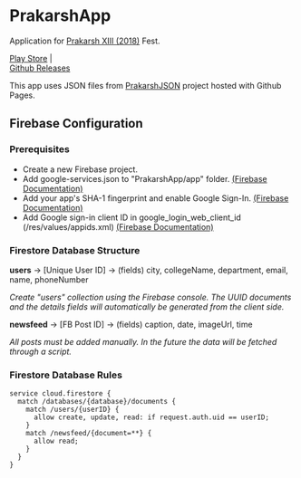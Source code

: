 # PrakarshApp
Application for [Prakarsh XIII (2018)](https://prakarsh.org) Fest.

[Play Store](https://play.google.com/store/apps/details?id=in.ac.svit.prakarsh) |	
[Github Releases](https://github.com/itsarjunsinh/PrakarshApp/releases)

This app uses JSON files from [PrakarshJSON](https://github.com/SvitPrakarsh/PrakarshJSON) project hosted with Github Pages.

## Firebase Configuration

### Prerequisites 

* Create a new Firebase project.
* Add google-services.json to "PrakarshApp/app" folder. [(Firebase Documentation)](https://firebase.google.com/docs/android/setup#manually_add_firebase)
* Add your app's SHA-1 fingerprint and enable Google Sign-In. [(Firebase Documentation)](https://firebase.google.com/docs/auth/android/google-signin#before_you_begin)
* Add Google sign-in client ID in google_login_web_client_id (/res/values/appids.xml) [(Firebase Documentation)](https://firebase.google.com/docs/auth/android/google-signin#authenticate_with_firebase)

### Firestore Database Structure 

**users** -> [Unique User ID] -> (fields) city, collegeName, department, email, name, phoneNumber

*Create "users" collection using the Firebase  console. The UUID documents and the details fields will automatically be generated from the client side.*

**newsfeed** -> [FB Post ID] -> (fields) caption, date, imageUrl, time

*All posts must be added manually. In the future the data will be fetched through a script.*

### Firestore Database Rules

```
service cloud.firestore {
  match /databases/{database}/documents {
    match /users/{userID} {
      allow create, update, read: if request.auth.uid == userID;
    }
    match /newsfeed/{document=**} {
      allow read;
    }
  }
}
```
